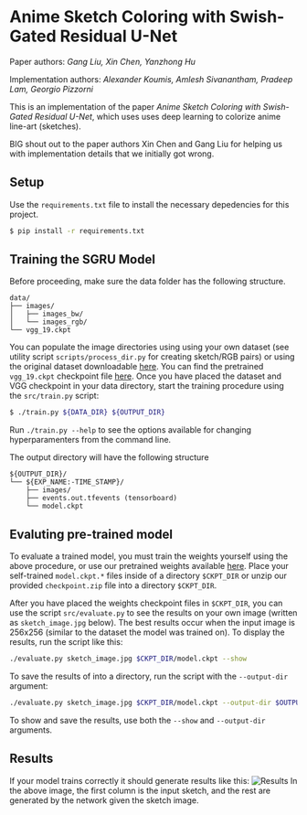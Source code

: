 Anime Sketch Coloring with Swish-Gated Residual U-Net
=====================================================

Paper authors: _Gang Liu, Xin Chen, Yanzhong Hu_

Implementation authors: _Alexander Koumis, Amlesh Sivanantham, Pradeep Lam, Georgio Pizzorni_

This is an implementation of the paper _Anime Sketch Coloring with Swish-Gated Residual U-Net_, which uses uses deep learning to colorize anime line-art (sketches).

BIG shout out to the paper authors Xin Chen and Gang Liu for helping us with implementation details that we initially got wrong.

Setup
-----

Use the `requirements.txt` file to install the necessary depedencies for this
project.

```bash
$ pip install -r requirements.txt
```

Training the SGRU Model
-----------------------

Before proceeding, make sure the data folder has the following structure.
```
data/
├── images/
│   ├── images_bw/
│   └── images_rgb/
└── vgg_19.ckpt
```
You can populate the image directories using using your own dataset (see utility script `scripts/process_dir.py` for creating sketch/RGB pairs) or using the original dataset downloadable [here](https://github.com/pradeeplam/Anime-Sketch-Coloring-with-Swish-Gated-Residual-UNet/releases/tag/1.0).
You can find the pretrained `vgg_19.ckpt` checkpoint file [here](http://download.tensorflow.org/models/vgg_19_2016_08_28.tar.gz).
Once you have placed the dataset and VGG checkpoint in your data directory, start the training procedure using the `src/train.py` script:
```bash
$ ./train.py ${DATA_DIR} ${OUTPUT_DIR}
```
Run `./train.py --help` to see the options available for changing hyperparamenters from the command line.

The output directory will have the following structure
```
${OUTPUT_DIR}/
└── ${EXP_NAME:-TIME_STAMP}/
    ├── images/
    ├── events.out.tfevents (tensorboard)
    └── model.ckpt
```

Evaluting pre-trained model
--------------------------
To evaluate a trained model, you must train the weights yourself using the above procedure, or use our pretrained weights available [here](https://github.com/pradeeplam/Anime-Sketch-Coloring-with-Swish-Gated-Residual-UNet/releases/download/1.0/checkpoint.zip). Place your self-trained `model.ckpt.*` files inside of a directory `$CKPT_DIR` or unzip our provided `checkpoint.zip` file into a directory `$CKPT_DIR`.

After you have placed the weights checkpoint files in `$CKPT_DIR`, you can use the script `src/evaluate.py` to see the results on your own image (written as `sketch_image.jpg` below). The best results occur when the input image is 256x256 (similar to the dataset the model was trained on). To display the results, run the script like this:
```bash
./evaluate.py sketch_image.jpg $CKPT_DIR/model.ckpt --show
```
To save the results of into a directory, run the script with the `--output-dir` argument:
```bash
./evaluate.py sketch_image.jpg $CKPT_DIR/model.ckpt --output-dir $OUTPUT_DIR
```
To show and save the results, use both the `--show` and `--output-dir` arguments.

Results
-------
If your model trains correctly it should generate results like this:
![Results](https://i.imgur.com/sAOh65l.jpg)
In the above image, the first column is the input sketch, and the rest are generated by the network given the sketch image.
